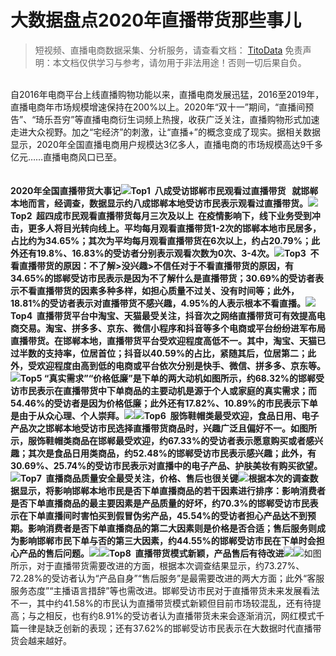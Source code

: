 # 大数据盘点2020年直播带货那些事儿


>
> 短视频、直播电商数据采集、分析服务，请查看文档： [TitoData](https://www.titodata.com?from=douyinarticle)
> 免责声明：本文档仅供学习与参考，请勿用于非法用途！否则一切后果自负。
> 


<br >自2016年电商平台上线直播购物功能以来，直播电商发展迅猛，2016至2019年，直播电商年市场规模增速保持在200%以上。2020年“双十一”期间，“直播间预告”、“琦乐吾穷”等直播电商衍生词频上热搜，收获广泛关注，直播购物形式加速走进大众视野。加之“宅经济”的刺激，让“直播+”的概念变成了现实。据相关数据显示，2020年全国直播电商用户规模达3亿多人，直播电商的市场规模高达9千多亿元……直播电商风口已至。 <br >
<br >
<br >**2020年全国直播带货大事记**![](https://cdn.nlark.com/yuque/0/2021/webp/97322/1614040586986-adb380d1-6040-4afd-b45e-3161df8f08b9.webp#align=left&display=inline&height=843&margin=%5Bobject%20Object%5D&originHeight=1277&originWidth=1025&size=0&status=done&style=none&width=677)**Top1  八成受访邯郸市民观看过直播带货   **就邯郸本地而言，经调查，数据显示约八成邯郸本地受访市民表示观看过直播带货。![](https://cdn.nlark.com/yuque/0/2021/png/97322/1614040586863-1e083d4b-2aa8-409f-8f74-e900be96f2b1.png#align=left&display=inline&height=389&margin=%5Bobject%20Object%5D&originHeight=307&originWidth=534&size=0&status=done&style=none&width=677)**Top2  超四成市民观看直播带货每月三次及以上  **在疫情影响下，线下业务受到冲击，更多人将目光转向线上。平均每月观看直播带货1-2次的邯郸本地市民居多，占比约为34.65%；其次为平均每月观看直播带货在6次以上，约占20.79%；此外还有19.8%、16.83%的受访者分别表示观看次数为0次、3-4次。![](https://cdn.nlark.com/yuque/0/2021/webp/97322/1614040586879-7d978c36-f4c6-4acb-bdfa-b0e654bfde68.webp#align=left&display=inline&height=421&margin=%5Bobject%20Object%5D&originHeight=359&originWidth=577&size=0&status=done&style=none&width=677)**Top3  不看直播带货的原因：不了解>没兴趣>不信任**对于不看直播带货的原因，有34.65%的邯郸受访市民表示是因为不了解什么是直播带货；30.69%的受访者表示不看直播带货的因素多种多样，如担心质量不过关、没有时间等；此外，18.81%的受访者表示对直播带货不感兴趣，4.95%的人表示根本不看直播。![](https://cdn.nlark.com/yuque/0/2021/webp/97322/1614040586883-0032b37d-3ee7-4b5f-a5de-dee81976163c.webp#align=left&display=inline&height=412&margin=%5Bobject%20Object%5D&originHeight=337&originWidth=554&size=0&status=done&style=none&width=677)**Top4  直播带货平台中淘宝、天猫最受关注，抖音次之**网络直播带货可有效提高电商交易。淘宝、拼多多、京东、微信小程序和抖音等多个电商或平台纷纷进军布局直播带货。在邯郸本地，直播带货平台受欢迎程度高低不一。其中，淘宝、天猫已过半数的支持率，位居首位；抖音以40.59%的占比，紧随其后，位居第二；此外，受欢迎程度由高到低的电商或平台依次分别是快手、微信、拼多多、京东等。![](https://cdn.nlark.com/yuque/0/2021/webp/97322/1614040586966-ac9aa7a6-f929-40a5-bf65-f8949b3e8ae4.webp#align=left&display=inline&height=447&margin=%5Bobject%20Object%5D&originHeight=361&originWidth=547&size=0&status=done&style=none&width=677)**Top5 “真实需求”“价格低廉”是下单的两大动机**如图所示，约68.32%的邯郸受访市民表示在直播带货中下单商品的主要动机是源于个人或家庭的真实需求；而54.46%的受访者是因为价格低廉；此外还有17.82%、10.89%的市民表示下单是由于从众心理、个人崇拜。![](https://cdn.nlark.com/yuque/0/2021/png/97322/1614040586979-0e669871-38d5-4b7f-9e17-bc00dab860bd.png#align=left&display=inline&height=397&margin=%5Bobject%20Object%5D&originHeight=331&originWidth=565&size=0&status=done&style=none&width=677)**![](https://cdn.nlark.com/yuque/0/2021/webp/97322/1614040586965-a89f4d11-91c5-4eeb-8d86-2e71915d0b8c.webp#align=left&display=inline&height=140&margin=%5Bobject%20Object%5D&originHeight=1&originWidth=1&size=0&status=done&style=none&width=140)Top6  服饰鞋帽类最受欢迎，食品日用、电子产品次之**邯郸本地受访市民选择直播带货商品时，兴趣广泛且偏好不一。如图所示，服饰鞋帽类商品在邯郸最受欢迎，约67.33%的受访者表示愿意购买或者感兴趣；其次是食品日用类商品，约52.48%的邯郸受访市民表示感兴趣；此外，有30.69%、25.74%的受访市民表示对直播中的电子产品、护肤美妆有购买欲望。![](https://cdn.nlark.com/yuque/0/2021/webp/97322/1614040586895-e2d32daa-96d0-4c9f-aee6-f682caa3e964.webp#align=left&display=inline&height=345&margin=%5Bobject%20Object%5D&originHeight=303&originWidth=594&size=0&status=done&style=none&width=677)**Top7  直播商品质量安全最受关注，价格、售后也很关键**![](https://cdn.nlark.com/yuque/0/2021/webp/97322/1614040586996-7595459c-fdae-49e6-9b92-89d6971e82e6.webp#align=left&display=inline&height=80&margin=%5Bobject%20Object%5D&originHeight=317&originWidth=557&size=0&status=done&style=none&width=140)根据本次的调查数据显示，将影响邯郸本地市民是否下单直播商品的若干因素进行排序：影响消费者是否下单直播商品的最主要因素是产品质量的好坏，约70.3%的邯郸受访市民表示在下单直播间时害怕买到假冒伪劣产品，45.54%的受访者担心产品达不到预期。影响消费者是否下单直播商品的第二大因素则是价格是否合适；售后服务则成为影响邯郸市民下单与否的第三大因素，约44.55%的邯郸受访市民在下单时会担心产品的售后问题。![](https://cdn.nlark.com/yuque/0/2021/webp/97322/1614040586961-055b9027-5e10-459b-a384-e88d9400027d.webp#align=left&display=inline&height=414&margin=%5Bobject%20Object%5D&originHeight=363&originWidth=593&size=0&status=done&style=none&width=677)**![](https://cdn.nlark.com/yuque/0/2021/webp/97322/1614040586964-a47f289a-bcb2-4929-9f5b-0ff63fccb901.webp#align=left&display=inline&height=140&margin=%5Bobject%20Object%5D&originHeight=1&originWidth=1&size=0&status=done&style=none&width=140)Top8  直播带货模式新颖，产品售后有待改进**![](https://cdn.nlark.com/yuque/0/2021/png/97322/1614040586886-cb3d8b8b-5fc5-428b-ae11-85a343d2075a.png#align=left&display=inline&height=344&margin=%5Bobject%20Object%5D&originHeight=295&originWidth=581&size=0&status=done&style=none&width=677)![](https://cdn.nlark.com/yuque/0/2021/webp/97322/1614040586910-49b8d010-8d51-454f-b0a7-b2faee94d53c.webp#align=left&display=inline&height=362&margin=%5Bobject%20Object%5D&originHeight=281&originWidth=526&size=0&status=done&style=none&width=677)如图所示，对于直播带货需要改进的方面，根据本次调查结果显示，约73.27%、72.28%的受访者认为“产品自身”“售后服务”是最需要改进的两大方面；此外“客服服务态度”“主播语言措辞”等也需改进。邯郸受访市民对于直播带货未来发展看法不一，其中约41.58%的市民认为直播带货模式新颖但目前市场较混乱，还有待提高；与之相反，也有约8.91%的受访者认为直播带货未来会逐渐消沉，网红模式千篇一律是缺乏创新的表现；还有37.62%的邯郸受访市民表示在大数据时代直播带货会越来越好。
